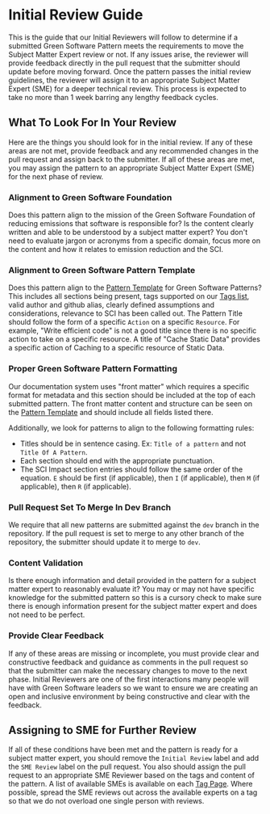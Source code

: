 # Initial Review Guide

This is the guide that our Initial Reviewers will follow to determine if a submitted Green Software Pattern meets the requirements to move the Subject Matter Expert review or not. If any issues arise, the reviewer will provide feedback directly in the pull request that the submitter should update before moving forward. Once the pattern passes the initial review guidelines, the reviewer will assign it to an appropriate Subject Matter Expert (SME) for a deeper technical review. This process is expected to take no more than 1 week barring any lengthy feedback cycles. 

## What To Look For In Your Review
Here are the things you should look for in the initial review. If any of these areas are not met, provide feedback and any recommended changes in the pull request and assign back to the submitter. If all of these areas are met, you may assign the pattern to an appropriate Subject Matter Expert (SME) for the next phase of review.

### Alignment to Green Software Foundation
Does this pattern align to the mission of the Green Software Foundation of reducing emissions that software is responsible for? Is the content clearly written and able to be understood by a subject matter expert? You don't need to evaluate jargon or acronyms from a specific domain, focus more on the content and how it relates to emission reduction and the SCI. 

### Alignment to Green Software Pattern Template
Does this pattern align to the [Pattern Template](https://github.com/Green-Software-Foundation/green-software-patterns/blob/dev/TEMPLATE.md) for Green Software Patterns? This includes all sections being present, tags supported on our [Tags list](https://patterns.greensoftware.foundation/tags/), valid author and github alias, clearly defined assumptions and considerations, relevance to SCI has been called out. The Pattern Title should follow the form of a specific `Action` on a specific `Resource`. For example, "Write efficient code" is not a good title since there is no specific action to take on a specific resource. A title of "Cache Static Data"  provides a specific action of Caching to a specific resource of Static Data.

### Proper Green Software Pattern Formatting
Our documentation system uses "front matter" which requires a specific format for metadata and this section should be included at the top of each submitted pattern. The front matter content and structure can be seen on the [Pattern Template](https://github.com/Green-Software-Foundation/green-software-patterns/blob/dev/TEMPLATE.md) and should include all fields listed there.

Additionally, we look for patterns to align to the following formatting rules:
- Titles should be in sentence casing. Ex: `Title of a pattern` and not `Title Of A Pattern`.
- Each section should end with the appropriate punctuation.
- The SCI Impact section entries should follow the same order of the equation. `E` should be first (if applicable), then `I` (if applicable), then `M` (if applicable), then `R` (if applicable).

### Pull Request Set To Merge In Dev Branch
We require that all new patterns are submitted against the `dev` branch in the repository. If the pull request is set to merge to any other branch of the repository, the submitter should update it to merge to `dev`.

### Content Validation
Is there enough information and detail provided in the pattern for a subject matter expert to reasonably evaluate it? You may or may not have specific knowledge for the submitted pattern so this is a cursory check to make sure there is enough information present for the subject matter expert and does not need to be perfect.

### Provide Clear Feedback
If any of these areas are missing or incomplete, you must provide clear and constructive feedback and guidance as comments in the pull request so that the submitter can make the necessary changes to move to the next phase. Initial Reviewers are one of the first interactions many people will have with Green Software leaders so we want to ensure we are creating an open and inclusive environment by being constructive and clear with the feedback.  


## Assigning to SME for Further Review
If all of these conditions have been met and the pattern is ready for a subject matter expert, you should remove the `Initial Review` label and add the `SME Review` label on the pull request. You also should assign the pull request to an appropriate SME Reviewer based on the tags and content of the pattern. A list of available SMEs is available on each [Tag Page](https://patterns.greensoftware.foundation/tags/). Where possible, spread the SME reviews out across the available experts on a tag so that we do not overload one single person with reviews. 

